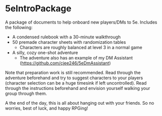 # 5eIntroPackage
A package of documents to help onboard new players/DMs to 5e. Includes the following:

- A condensed rulebook with a 30-minute walkthrough
- 50 premade character sheets with randomization tables
    - Characters are roughly balanced at level 3 in a normal game
- A silly, cozy one-shot adventure
    - The adventure also has an example of my DM Assistant (https://github.com/cjee246/5eDmAssistant)

Note that preparation work is still recommended. Read through the adventure beforehand and try to suggest characters to your players (character selection can be a huge timesink if left uncontrolled). Read through the instructions beforehand and envision yourself walking your group through them. 

A the end of the day, this is all about hanging out with your friends. So no worries, best of luck, and happy RPGing!